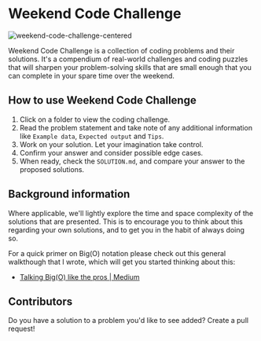 # Weekend Code Challenge

![weekend-code-challenge-centered](https://user-images.githubusercontent.com/6524512/102009004-f07c1b80-3d77-11eb-95ad-2a4b5ea3229f.png)

Weekend Code Challenge is a collection of coding problems and their solutions.
It's a compendium of real-world challenges and coding puzzles that will sharpen your problem-solving skills that are small enough that you can complete in your spare time over the weekend.

## How to use Weekend Code Challenge

1. Click on a folder to view the coding challenge.
2. Read the problem statement and take note of any additional information like `Example data`, `Expected output` and `Tips`.
3. Work on your solution. Let your imagination take control.
4. Confirm your answer and consider possible edge cases.
5. When ready, check the `SOLUTION.md`, and compare your answer to the proposed solutions.

## Background information

Where applicable, we'll lightly explore the time and space complexity of the solutions that are presented. This is to encourage you to think about this regarding your own solutions, and to get you in the habit of always doing so.

For a quick primer on Big(O) notation please check out this general walkthough that I wrote, which will get you started thinking about this:

- [Talking Big(O) like the pros | Medium](https://shinjukudev.medium.com/talking-big-o-like-the-pros-7436b39108d5)

## Contributors

Do you have a solution to a problem you'd like to see added? Create a pull request!
